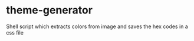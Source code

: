 # theme-generator
Shell script which extracts colors from image and saves the hex codes in a css file
